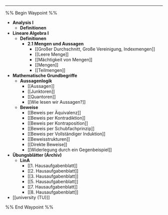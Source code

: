 ***

%% Begin Waypoint %%
- **Analysis I**
	- **Definitionen**
- **Lineare Algebra I**
	- **Definitionen**
		- **2.1 Mengen und Aussagen**
			- [[Großer Durchschnitt, Große Vereinigung, Indexmengen]]
			- [[Leere Menge]]
			- [[Mächtigkeit von Mengen]]
			- [[Mengen]]
			- [[Teilmengen]]
- **Mathematische Grundbegriffe**
	- **Aussagenlogik**
		- [[Aussagen]]
		- [[Junktoren]]
		- [[Quantoren]]
		- [[Wie lesen wir Aussagen?]]
	- **Beweise**
		- [[Beweis per Äquivalenz]]
		- [[Beweis per Kontradiktion]]
		- [[Beweis per Kontraposition]]
		- [[Beweis per Schubfachprinzip]]
		- [[Beweis per Vollständiger Induktion]]
		- [[Beweisstrukturen]]
		- [[Direkte Beweise]]
		- [[Widerlegung durch ein Gegenbeispiel]]
- **Übungsblätter (Archiv)**
	- **LinA**
		- [[1. Hausaufgabenblatt]]
		- [[2. Hausaufgabenblatt]]
		- [[3. Hausaufgabenblatt]]
		- [[5. Hausaufgabenblatt]]
		- [[7. Hausaufgabenblatt]]
		- [[8. Hausaufgabenblatt]]
- [[university (TU)]]

%% End Waypoint %%